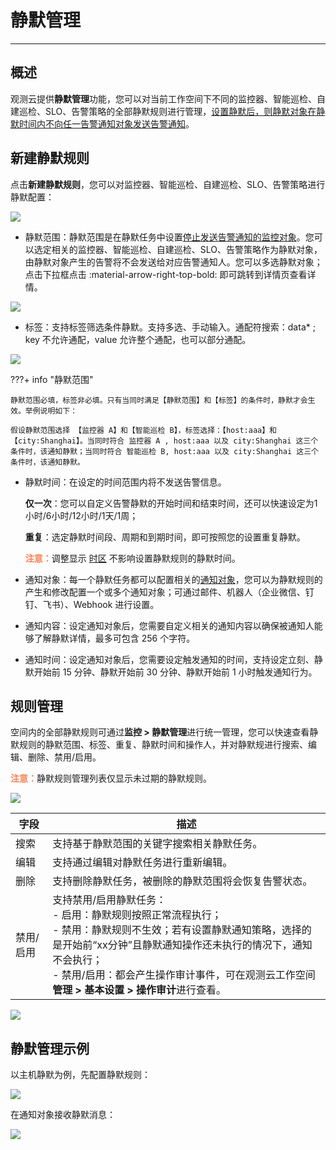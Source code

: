 # 静默管理
---

## 概述

观测云提供**静默管理**功能，您可以对当前工作空间下不同的监控器、智能巡检、自建巡检、SLO、告警策略的全部静默规则进行管理，<u>设置静默后，则静默对象在静默时间内不向任一告警通知对象发送告警通知</u>。

## 新建静默规则

点击**新建静默规则**，您可以对监控器、智能巡检、自建巡检、SLO、告警策略进行静默配置：

![](img/monitor07.png)

- 静默范围：静默范围是在静默任务中设置<u>停止发送告警通知的监控对象</u>。您可以选定相关的监控器、智能巡检、自建巡检、SLO、告警策略作为静默对象，由静默对象产生的告警将不会发送给对应告警通知人。您可以多选静默对象；点击下拉框点击 :material-arrow-right-top-bold: 即可跳转到详情页查看详情。

![](img/monitor29.png)

-  标签：支持标签筛选条件静默。支持多选、手动输入。通配符搜索：data* ; key 不允许通配，value 允许整个通配，也可以部分通配。

![](img/monitor30.png)

???+ info "静默范围"

    静默范围必填，标签非必填。只有当同时满足【静默范围】和【标签】的条件时，静默才会生效。举例说明如下：

    假设静默范围选择 【监控器 A】和【智能巡检 B】，标签选择：【host:aaa】和【city:Shanghai】。当同时符合 监控器 A , host:aaa 以及 city:Shanghai 这三个条件时，该通知静默；当同时符合 智能巡检 B, host:aaa 以及 city:Shanghai 这三个条件时，该通知静默。

- 静默时间：在设定的时间范围内将不发送告警信息。

    **仅一次**：您可以自定义告警静默的开始时间和结束时间，还可以快速设定为1小时/6小时/12小时/1天/1周；

    **重复**：选定静默时间段、周期和到期时间，即可按照您的设置重复静默。
    
    <font color=coral>**注意：**</font>调整显示 [时区](../management/index.md#zone) 不影响设置静默规则的静默时间。

- 通知对象：每一个静默任务都可以配置相关的[通知对象](notify-object.md)，您可以为静默规则的产生和修改配置一个或多个通知对象；可通过邮件、机器人（企业微信、钉钉、飞书）、Webhook 进行设置。

- 通知内容：设定通知对象后，您需要自定义相关的通知内容以确保被通知人能够了解静默详情，最多可包含 256 个字符。
 
- 通知时间：设定通知对象后，您需要设定触发通知的时间，支持设定立刻、静默开始前 15 分钟、静默开始前 30 分钟、静默开始前 1 小时触发通知行为。

## 规则管理

空间内的全部静默规则可通过**监控 > 静默管理**进行统一管理，您可以快速查看静默规则的静默范围、标签、重复、静默时间和操作人，并对静默规进行搜索、编辑、删除、禁用/启用。

<font color=coral>**注意：**</font>静默规则管理列表仅显示未过期的静默规则。

![](img/monitor08.png)

| 字段      | 描述                          |
| ----------- | ------------------------- |
| 搜索      | 支持基于静默范围的关键字搜索相关静默任务。      |
| 编辑      | 支持通过编辑对静默任务进行重新编辑。              |
| 删除      | 支持删除静默任务，被删除的静默范围将会恢复告警状态。                       |
| 禁用/启用      | 支持禁用/启用静默任务：<br/>- 启用：静默规则按照正常流程执行；<br/>- 禁用：静默规则不生效；若有设置静默通知策略，选择的是开始前“xx分钟”且静默通知操作还未执行的情况下，通知不会执行；<br/>- 禁用/启用：都会产生操作审计事件，可在观测云工作空间**管理 > 基本设置 > 操作审计**进行查看。                          |


![](img/2.monitor_7.png)

## 静默管理示例

以主机静默为例，先配置静默规则：

![](img/monitor31.png)

在通知对象接收静默消息：

![](img/monitor32.png)
